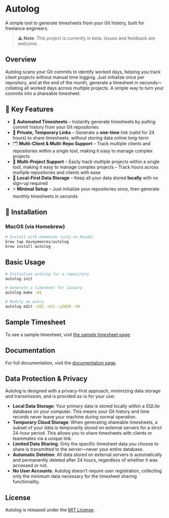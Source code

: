 # Autolog

A simple tool to generate timesheets from your Git history, built for freelance engineers.

> ⚠️ **Note**: This project is currently in beta. Issues and feedback are welcome.

## Overview

Autolog scans your Git commits to identify worked days, helping you track client projects without manual time logging. Just initialize once per repository, and at the end of the month, generate a timesheet in seconds—collating all worked days across multiple projects. A simple way to turn your commits into a shareable timesheet.

## 🚀 Key Features

- 📌 **Automated Timesheets** – Instantly generate timesheets by pulling commit history from your Git repositories
- 🔗 **Private, Temporary Links** – Generate a **one-time** link (valid for 24 hours) to share timesheets, without storing data online long-term
- 🗂 **Multi-Client & Multi-Repo Support** – Track multiple clients and repositories within a single tool, making it easy to manage complex projects
- 📝 **Multi-Project Support** – Easily track multiple projects within a single tool, making it easy to manage complex projects
 – Track hours across multiple repositories and clients with ease
- 💾 **Local-First Data Storage** – Keep all your data stored **locally** with no sign-up required
- ⚡ **Minimal Setup** – Just initialize your repositories once, then generate monthly timesheets in seconds

## 🔧 Installation

### MacOS (via Homebrew)

```bash
# Install with homebrew (only on MacOS)
brew tap daveymoores/autolog
brew install autolog
```

## Basic Usage

```bash
# Initialize autolog for a repository
autolog init

# Generate a timesheet for January
autolog make -m1

# Modify an entry
autolog edit -d22 -m11 -y2020 -h6
```

## Sample Timesheet

To see a sample timesheet, visit [the sample timesheet page](https://autolog.dev/timesheet-demo).

## Documentation

For full documentation, visit the [documentation page](https://autolog.dev/documentation).

## Data Protection & Privacy

Autolog is designed with a privacy-first approach, minimizing data storage and transmission, and is provided as-is for your use:

- **Local Data Storage**: Your primary data is stored locally within a SQLite database on your computer. This means your Git history and time records never leave your machine during normal operation.
- **Temporary Cloud Storage**: When generating shareable timesheets, a subset of your data is temporarily stored on external servers for a strict 24-hour period. This allows you to share timesheets with clients or teammates via a unique link.
- **Limited Data Sharing**: Only the specific timesheet data you choose to share is transmitted to the server—never your entire database.
- **Automatic Deletion**: All data stored on external servers is automatically and permanently deleted after 24 hours, regardless of whether it was accessed or not.
- **No User Accounts**: Autolog doesn't require user registration, collecting only the minimum data necessary for the timesheet sharing functionality.

## License

Autolog is released under the [MIT License](./LICENSE).
